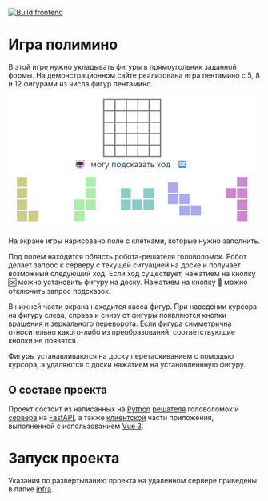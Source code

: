 [![Build frontend](https://github.com/FinemechanicPub/puzzle/actions/workflows/build-frontend.yml/badge.svg)](https://github.com/FinemechanicPub/puzzle/actions/workflows/build-frontend.yml)

# Игра полимино

В этой игре нужно укладывать фигуры в прямоугольник заданной формы. На демонстрационном сайте реализована игра пентамино с 5, 8 и 12 фигурами из числа фигур пентамино.

![screenshot](images/game_screen.png)

На экране игры нарисовано поле с клетками, которые нужно заполнить. 

Под полем находится область робота-решателя головоломок. Робот делает запрос к серверу с текущей ситуацией на доске и получает возможный следующий ход. Если ход существует, нажатием на кнопку 🆗 можно установить фигуру на доску. Нажатием на кнопку 🤖 можно отключить запрос подсказок.

В нижней части экрана находится касса фигур. При наведении курсора на фигуру слева, справа и снизу от фигуры появляются кнопки вращения и зеркального переворота. Если фигура симметрична относительно какого-либо из преобразований, соответствующие кнопки не появятся.

Фигуры устанавливаются на доску перетаскиванием с помощью курсора, а удаляются с доски нажатием на установленнную фигуру.

## О составе проекта

Проект состоит из написанных на [Python](https://www.python.org/) [решателя](backend/engine/) головоломок и [сервера](backend/app/) на [FastAPI](https://fastapi.tiangolo.com/), а также [клиентской](./frontend/) части приложения, выполненной с использованием [Vue 3](https://vuejs.org/).

# Запуск проекта

Указания по развертыванию проекта на удаленном сервере приведены в папке [infra](./infra).
